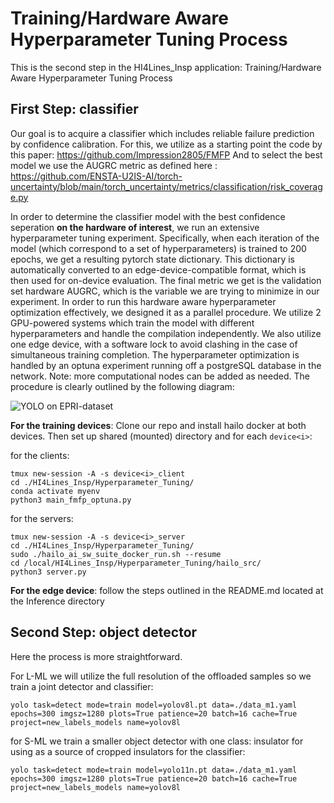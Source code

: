 # Training/Hardware Aware Hyperparameter Tuning Process

This is the second step in the HI4Lines_Insp application: Training/Hardware Aware Hyperparameter Tuning Process

## First Step: classifier
Our goal is to acquire a classifier which includes reliable failure prediction by confidence calibration. For this, we utilize as a starting point the code by this paper: https://github.com/Impression2805/FMFP 
And to select the best model we use the AUGRC metric as defined here : https://github.com/ENSTA-U2IS-AI/torch-uncertainty/blob/main/torch_uncertainty/metrics/classification/risk_coverage.py

In order to determine the classifier model with the best confidence seperation **on the hardware of interest**, we run an extensive hyperparameter tuning experiment. 
Specifically, when each iteration of the model (which correspond to a set of hyperparameters) is trained to 200 epochs, we get a resulting pytorch state dictionary. This dictionary is automatically converted to an edge-device-compatible format,
which is then used for on-device evaluation. The final metric we get is the validation set hardware AUGRC, which is the variable we are trying to minimize in our experiment. In order to run this hardware aware hyperparameter optimization effectively, we designed it as a parallel procedure.
We utilize 2 GPU-powered systems which train the model with different hyperparameters and handle the compilation independently. We also utilize one edge device, with a software lock to avoid clashing in the case of simultaneous training completion. The hyperparameter optimization is handled
by an optuna experiment running off a postgreSQL database in the network. Note: more computational nodes can be added as needed. The procedure is clearly outlined by the following diagram:

![YOLO on EPRI-dataset](https://github.com/user-attachments/assets/ce918f12-e20e-452b-bf0a-22385f2001d7)

**For the training devices**: Clone our repo and install hailo docker at both devices. Then set up shared (mounted) directory and for each `device<i>`:

for the clients:

```
tmux new-session -A -s device<i>_client
cd ./HI4Lines_Insp/Hyperparameter_Tuning/
conda activate myenv
python3 main_fmfp_optuna.py
```

for the servers:

```
tmux new-session -A -s device<i>_server
cd ./HI4Lines_Insp/Hyperparameter_Tuning/
sudo ./hailo_ai_sw_suite_docker_run.sh --resume
cd /local/HI4Lines_Insp/Hyperparameter_Tuning/hailo_src/
python3 server.py
```

**For the edge device**: follow the steps outlined in the README.md located at the Inference directory 


## Second Step: object detector

Here the process is more straightforward. 

For L-ML we will utilize the full resolution of the offloaded samples so we train a joint detector and classifier:
```
yolo task=detect mode=train model=yolov8l.pt data=./data_m1.yaml epochs=300 imgsz=1280 plots=True patience=20 batch=16 cache=True project=new_labels_models name=yolov8l
```
for S-ML we train a smaller object detector with one class: insulator for using as a source of cropped insulators for the classifier:
```
yolo task=detect mode=train model=yolo11n.pt data=./data_m1.yaml epochs=300 imgsz=1280 plots=True patience=20 batch=16 cache=True project=new_labels_models name=yolov8l
```
